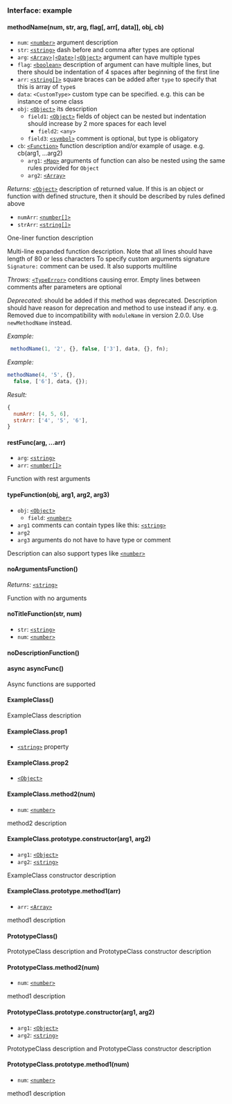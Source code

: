 ### Interface: example

#### methodName(num, str, arg, flag[, arr[, data]], obj, cb)

- `num`: [`<number>`][number] argument description
- `str`: [`<string>`][string] dash before and comma after types are optional
- `arg`: [`<Array>`][array]` | `[`<Date>`][date]` | `[`<Object>`][object]
      argument can have multiple types
- `flag`: [`<boolean>`][boolean] description of argument can have multiple
      lines, but there should be indentation of 4 spaces after beginning of the
      first line
- `arr`: [`<string[]>`][string] square braces can be added after `type` to
      specify that this is array of `type`s
- `data`: `<CustomType>` custom type can be specified. e.g. this can be instance
      of some class
- `obj`: [`<Object>`][object] its description
  - `field1`: [`<Object>`][object] fields of object can be nested but
        indentation should increase by 2 more spaces for each level
    - `field2`: `<any>`
  - `field3`: [`<symbol>`][symbol] comment is optional, but type is obligatory
- `cb`: [`<Function>`][function] function description and/or example of usage.
      e.g. cb(arg1, ...arg2)
  - `arg1`: [`<Map>`][map] arguments of function can also be nested using the
        same rules provided for `Object`
  - `arg2`: [`<Array>`][array]

_Returns:_ [`<Object>`][object] description of returned value. If this is an
    object or function with defined structure, then it should be described by
    rules defined above
- `numArr`: [`<number[]>`][number]
- `strArr`: [`<string[]>`][string]

One-liner function description

Multi-line expanded function description. Note that all lines should have
length of 80 or less characters
To specify custom arguments signature `Signature:` comment can be used. It
also supports multiline

_Throws:_ [`<TypeError>`][typeerror] conditions causing error. Empty lines
    between comments after parameters are optional

_Deprecated:_ should be added if this method was deprecated. Description should
    have reason for deprecation and method to use instead if any. e.g. Removed
    due to incompatibility with `moduleName` in version 2.0.0. Use
    `newMethodName` instead.

_Example:_
```js
 methodName(1, '2', {}, false, ['3'], data, {}, fn);
```

_Example:_
```js
methodName(4, '5', {},
  false, ['6'], data, {});
```

_Result:_
```js
{
  numArr: [4, 5, 6],
  strArr: ['4', '5', '6'],
}
```

#### restFunc(arg, ...arr)

- `arg`: [`<string>`][string]
- `arr`: [`<number[]>`][number]

Function with rest arguments

#### typeFunction(obj, arg1, arg2, arg3)

- `obj`: [`<Object>`][object]
  - `field`: [`<number>`][number]
- `arg1` comments can contain types like this: [`<string>`][string]
- `arg2`
- `arg3` arguments do not have to have type or comment

Description can also support types like [`<number>`][number]

#### noArgumentsFunction()

_Returns:_ [`<string>`][string]

Function with no arguments

#### noTitleFunction(str, num)

- `str`: [`<string>`][string]
- `num`: [`<number>`][number]

#### noDescriptionFunction()

#### async asyncFunc()

Async functions are supported

#### ExampleClass()

ExampleClass description

#### ExampleClass.prop1

 - [`<string>`][string] property

#### ExampleClass.prop2

 - [`<Object>`][object]

#### ExampleClass.method2(num)

- `num`: [`<number>`][number]

method2 description

#### ExampleClass.prototype.constructor(arg1, arg2)

- `arg1`: [`<Object>`][object]
- `arg2`: [`<string>`][string]

ExampleClass constructor description

#### ExampleClass.prototype.method1(arr)

- `arr`: [`<Array>`][array]

method1 description

#### PrototypeClass()

PrototypeClass description and PrototypeClass constructor description

#### PrototypeClass.method2(num)

- `num`: [`<number>`][number]

method1 description

#### PrototypeClass.prototype.constructor(arg1, arg2)

- `arg1`: [`<Object>`][object]
- `arg2`: [`<string>`][string]

PrototypeClass description and PrototypeClass constructor description

#### PrototypeClass.prototype.method1(num)

- `num`: [`<number>`][number]

method1 description

[object]: https://developer.mozilla.org/en-US/docs/Web/JavaScript/Reference/Global_Objects/Object
[date]: https://developer.mozilla.org/en-US/docs/Web/JavaScript/Reference/Global_Objects/Date
[function]: https://developer.mozilla.org/en-US/docs/Web/JavaScript/Reference/Global_Objects/Function
[map]: https://developer.mozilla.org/en-US/docs/Web/JavaScript/Reference/Global_Objects/Map
[array]: https://developer.mozilla.org/en-US/docs/Web/JavaScript/Reference/Global_Objects/Array
[typeerror]: https://developer.mozilla.org/en-US/docs/Web/JavaScript/Reference/Global_Objects/TypeError
[boolean]: https://developer.mozilla.org/en-US/docs/Web/JavaScript/Data_structures#Boolean_type
[number]: https://developer.mozilla.org/en-US/docs/Web/JavaScript/Data_structures#Number_type
[string]: https://developer.mozilla.org/en-US/docs/Web/JavaScript/Data_structures#String_type
[symbol]: https://developer.mozilla.org/en-US/docs/Web/JavaScript/Data_structures#Symbol_type
